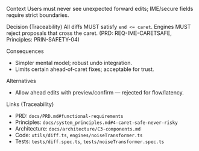 <!--══════════════════════════════════════════════════
  ╔══════════════════════════════════════════════════════╗
  ║  ░  A D R  —  C A R E T - S A F E   D I F F  ░░░░░░  ║
  ║                                                      ║
  ║                                                      ║
  ║                                                      ║
  ║                                                      ║
  ║           ╌╌  P L A C E H O L D E R  ╌╌              ║
  ║                                                      ║
  ║                                                      ║
  ║                                                      ║
  ║                                                      ║
  ╚══════════════════════════════════════════════════════╝
    • WHAT ▸ Never apply edits at/after the CARET
    • WHY  ▸ Avoid user surprise; maintain trust & flow
    • HOW  ▸ Guardrails in `utils/diff.ts`, engine checks
-->

Context
Users must never see unexpected forward edits; IME/secure fields require
strict boundaries.

Decision (Traceability)
All diffs MUST satisfy `end <= caret`. Engines MUST reject proposals that
cross the caret. (PRD: REQ-IME-CARETSAFE, Principles: PRIN-SAFETY-04)

Consequences

- Simpler mental model; robust undo integration.
- Limits certain ahead‑of‑caret fixes; acceptable for trust.

Alternatives

- Allow ahead edits with preview/confirm — rejected for flow/latency.

Links (Traceability)

- PRD: `docs/PRD.md#functional-requirements`
- Principles: `docs/system_principles.md#4-caret-safe-never-risky`
- Architecture: `docs/architecture/C3-components.md`
- Code: `utils/diff.ts`, `engines/noiseTransformer.ts`
- Tests: `tests/diff.spec.ts`, `tests/noiseTransformer.spec.ts`
